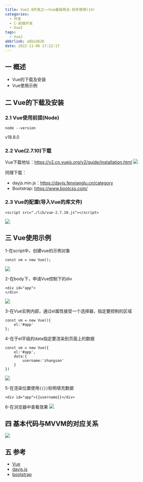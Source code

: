 ```yaml
---
title: Vue2.0开发之——Vue基础用法-初步使用(14)
categories:
  - 开发
  - C-前端开发
  - Vue2
tags:
  - Vue2
abbrlink: a8b1d626
date: 2022-11-06 17:22:17
---
```

## 一 概述

* Vue的下载及安装
* Vue使用示例

<!--more-->

## 二 Vue的下载及安装

### 2.1 Vue使用前提(Node)

```
node --version
```

v18.8.0

### 2.2 Vue(2.7.10)下载

Vue下载地址：https://v2.cn.vuejs.org/v2/guide/installation.html 
![][1]

同理下载：

* dayjs.min.js：https://dayjs.fenxianglu.cn/category
* Bootstrap: https://www.bootcss.com/ 

### 2.3 Vue的配置(导入Vue的库文件)

```
<script src="./lib/vue-2.7.10.js"></script>
```

![][2]

## 三 Vue使用示例

1-在script中，创建vue的示例对象

```
const vm = new Vue();
```

![][3]

2-在body下，申请Vue控制下的div

```
<div id="app">
</div>
```

![][4]

3-在Vue实例内部，通过el属性接受一个选择器，指定要控制的区域

```
const vm = new Vue(){
    el:'#app'
};
```

4-在于el平级的data指定要渲染到页面上的数据

```
const vm = new Vue({
    el:'#app',
    data:{
        username:'zhangsan'
    }
})
```

![][5]

5-在渲染位置使用`{{}}`标明填充数据

```
<div id="app">{{username}}</div>
```

6-在浏览器中查看效果
![][6]

## 四 基本代码与MVVM的对应关系
![][7]

## 五 参考

* [Vue][00]
* [dayjs.js][01]
* [bootstrap][02]



[00]:https://v2.cn.vuejs.org/v2/guide/installation.html
[01]:https://dayjs.fenxianglu.cn/category
[02]: https://www.bootcss.com/

[1]:https://raw.githubusercontent.com/PGzxc/CDN/master/blog-vue/vue02-14-vue-download-site.png
[2]:https://raw.githubusercontent.com/PGzxc/CDN/master/blog-vue/vue02-14-vue-lib-import.png
[3]:https://raw.githubusercontent.com/PGzxc/CDN/master/blog-vue/vue02-14-vue-create-obj.png
[4]:https://raw.githubusercontent.com/PGzxc/CDN/master/blog-vue/vue02-14-vue-div-control.png
[5]:https://raw.githubusercontent.com/PGzxc/CDN/master/blog-vue/vue02-14-vue-data-username.png
[6]:https://raw.githubusercontent.com/PGzxc/CDN/master/blog-vue/vue02-14-vue-div-view.png
[7]:https://raw.githubusercontent.com/PGzxc/CDN/master/blog-vue/vue02-14-vue-mvvm.png